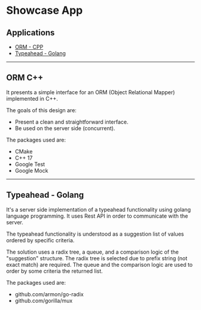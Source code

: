 # Showcase App

## Applications

* [ORM - CPP](./orm-cpp)
* [Typeahead - Golang](./typeahead-golang)

---

## ORM C++
It presents a simple interface for an ORM (Object Relational Mapper) implemented in C++.

The goals of this design are:
* Present a clean and straightforward interface.
* Be used on the server side (concurrent).

The packages used are:
* CMake
* C++ 17
* Google Test
* Google Mock

---

## Typeahead - Golang
It's a server side implementation of a typeahead functionality using golang language programming. It uses Rest API in order to communicate with the server.

The typeahead functionality is understood as a suggestion list of values ordered by specific criteria.

The solution uses a radix tree, a queue, and a comparison logic of the "suggestion" structure. The radix tree is selected due to prefix string (not exact match) are required. The queue and the comparison logic are used to order by some criteria the returned list.

The packages used are:
* github.com/armon/go-radix
* github.com/gorilla/mux
